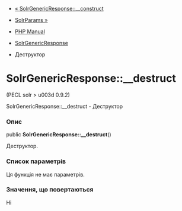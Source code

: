 - [«
SolrGenericResponse::\_\_construct](solrgenericresponse.construct.md)
- [SolrParams »](class.solrparams.md)

- [PHP Manual](index.md)
- [SolrGenericResponse](class.solrgenericresponse.md)
- Деструктор

# SolrGenericResponse::\_\_destruct

(PECL solr \> u003d 0.9.2)

SolrGenericResponse::\_\_destruct - Деструктор

### Опис

public **SolrGenericResponse::\_\_destruct**()

Деструктор.

### Список параметрів

Ця функція не має параметрів.

### Значення, що повертаються

Ні
